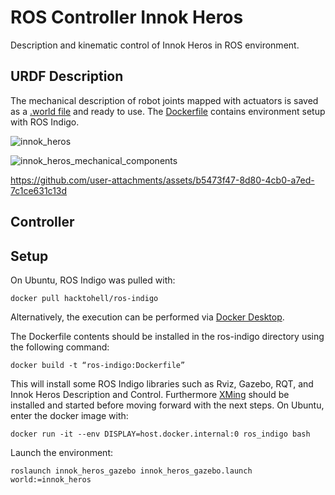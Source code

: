 # ROS Controller Innok Heros

Description and kinematic control of Innok Heros in ROS environment.


## URDF Description
The mechanical description of robot joints mapped with actuators is saved as a [.world file](https://github.com/lenigovi/ROS-Innok-Heros-Controller/blob/main/Innok_Heros_Description/worlds/innok_heros.world) and ready to use. The [Dockerfile](https://github.com/lenigovi/ROS-Innok-Heros-Controller/blob/main/Dockerfile) contains environment setup with ROS Indigo.

![innok_heros](https://github.com/user-attachments/assets/f38a3aee-11e2-4a8a-b1dc-70073dc9c971)

![innok_heros_mechanical_components](https://github.com/user-attachments/assets/250cbe9b-8d5b-46b0-9cab-4643af16803e)

https://github.com/user-attachments/assets/b5473f47-8d80-4cb0-a7ed-7c1ce631c13d


## Controller


## Setup

On Ubuntu, ROS Indigo was pulled with:

    docker pull hacktohell/ros-indigo

Alternatively, the execution can be performed via [Docker Desktop](https://www.docker.com/products/docker-desktop).

The Dockerfile contents should be installed in the ros-indigo directory using the following command:

    docker build -t “ros-indigo:Dockerfile”

This will install some ROS Indigo libraries such as Rviz, Gazebo, RQT, and Innok Heros Description and Control. Furthermore [XMing](http://www.straightrunning.com/XmingNotes/) should be installed and started before moving forward with the next steps. On Ubuntu, enter the docker image with:

    docker run -it --env DISPLAY=host.docker.internal:0 ros_indigo bash

Launch the environment:

    roslaunch innok_heros_gazebo innok_heros_gazebo.launch world:=innok_heros



